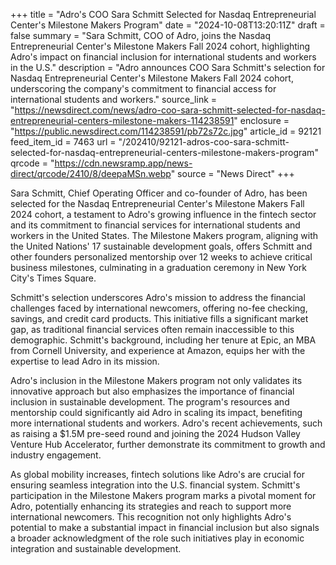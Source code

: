 +++
title = "Adro's COO Sara Schmitt Selected for Nasdaq Entrepreneurial Center's Milestone Makers Program"
date = "2024-10-08T13:20:11Z"
draft = false
summary = "Sara Schmitt, COO of Adro, joins the Nasdaq Entrepreneurial Center's Milestone Makers Fall 2024 cohort, highlighting Adro's impact on financial inclusion for international students and workers in the U.S."
description = "Adro announces COO Sara Schmitt's selection for Nasdaq Entrepreneurial Center's Milestone Makers Fall 2024 cohort, underscoring the company's commitment to financial access for international students and workers."
source_link = "https://newsdirect.com/news/adro-coo-sara-schmitt-selected-for-nasdaq-entrepreneurial-centers-milestone-makers-114238591"
enclosure = "https://public.newsdirect.com/114238591/pb72s72c.jpg"
article_id = 92121
feed_item_id = 7463
url = "/202410/92121-adros-coo-sara-schmitt-selected-for-nasdaq-entrepreneurial-centers-milestone-makers-program"
qrcode = "https://cdn.newsramp.app/news-direct/qrcode/2410/8/deepaMSn.webp"
source = "News Direct"
+++

<p>Sara Schmitt, Chief Operating Officer and co-founder of Adro, has been selected for the Nasdaq Entrepreneurial Center's Milestone Makers Fall 2024 cohort, a testament to Adro's growing influence in the fintech sector and its commitment to financial services for international students and workers in the United States. The Milestone Makers program, aligning with the United Nations' 17 sustainable development goals, offers Schmitt and other founders personalized mentorship over 12 weeks to achieve critical business milestones, culminating in a graduation ceremony in New York City's Times Square.</p><p>Schmitt's selection underscores Adro's mission to address the financial challenges faced by international newcomers, offering no-fee checking, savings, and credit card products. This initiative fills a significant market gap, as traditional financial services often remain inaccessible to this demographic. Schmitt's background, including her tenure at Epic, an MBA from Cornell University, and experience at Amazon, equips her with the expertise to lead Adro in its mission.</p><p>Adro's inclusion in the Milestone Makers program not only validates its innovative approach but also emphasizes the importance of financial inclusion in sustainable development. The program's resources and mentorship could significantly aid Adro in scaling its impact, benefiting more international students and workers. Adro's recent achievements, such as raising a $1.5M pre-seed round and joining the 2024 Hudson Valley Venture Hub Accelerator, further demonstrate its commitment to growth and industry engagement.</p><p>As global mobility increases, fintech solutions like Adro's are crucial for ensuring seamless integration into the U.S. financial system. Schmitt's participation in the Milestone Makers program marks a pivotal moment for Adro, potentially enhancing its strategies and reach to support more international newcomers. This recognition not only highlights Adro's potential to make a substantial impact in financial inclusion but also signals a broader acknowledgment of the role such initiatives play in economic integration and sustainable development.</p>